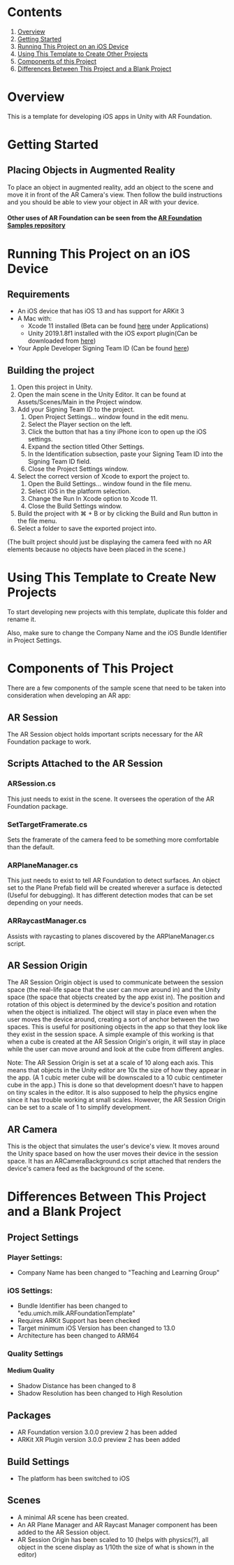 # Contents

1. [Overview](#overview)
2. [Getting Started](#getting-started)
3. [Running This Project on an iOS Device](#running-this-project-on-an-ios-device)
4. [Using This Template to Create Other Projects](#using-this-template-to-create-other-projects)
4. [Components of this Project](#components-of-this-project)
5. [Differences Between This Project and a Blank Project](#differences-between-this-project-and-a-blank-project)

# Overview

This is a template for developing iOS apps in Unity with AR Foundation.

# Getting Started

## Placing Objects in Augmented Reality

To place an object in augmented reality, add an object to the scene and move it
in front of the AR Camera's view. Then follow the build instructions and you
should be able to view your object in AR with your device.

#### Other uses of AR Foundation can be seen from the [AR Foundation Samples repository](https://github.com/Unity-Technologies/arfoundation-samples)

# Running This Project on an iOS Device

## Requirements

- An iOS device that has iOS 13 and has support for ARKit 3
- A Mac with:
    - Xcode 11 installed (Beta can be found [here](https://developer.apple.com/download/) under Applications)
    - Unity 2019.1.8f1 installed with the iOS export plugin(Can be downloaded from [here](https://unity3d.com/get-unity/download/archive))
- Your Apple Developer Signing Team ID (Can be found [here](https://developer.apple.com/account/#/membership))

## Building the project

1. Open this project in Unity.
2. Open the main scene in the Unity Editor. It can be found at Assets/Scenes/Main in the Project window.
3. Add your Signing Team ID to the project.
    1. Open Project Settings... window found in the edit menu.
    2. Select the Player section on the left.
    3. Click the button that has a tiny iPhone icon to open up the iOS settings.
    4. Expand the section titled Other Settings.
    5. In the Identification subsection, paste your Signing Team ID into the Signing Team ID field.
    6. Close the Project Settings window.
4. Select the correct version of Xcode to export the project to.
    1. Open the Build Settings... window found in the file menu.
    2. Select iOS in the platform selection.
    3. Change the Run In Xcode option to Xcode 11.
    4. Close the Build Settings window.
5. Build the project with &#8984; + B or by clicking the Build and Run button in the file menu.
6. Select a folder to save the exported project into.

(The built project should just be displaying the camera feed with no AR elements
because no objects have been placed in the scene.) 

# Using This Template to Create New Projects

To start developing new projects with this template, duplicate this folder and
rename it.

Also, make sure to change the Company Name and the iOS Bundle Identifier in
Project Settings.

# Components of This Project

There are a few components of the sample scene that need to be taken into
consideration when developing an AR app:

## AR Session

The AR Session object holds important scripts necessary for the AR Foundation
package to work.

## Scripts Attached to the AR Session

### ARSession.cs

This just needs to exist in the scene. It oversees the operation of the AR
Foundation package.

### SetTargetFramerate.cs

Sets the framerate of the camera feed to be something more comfortable than the
default.

### ARPlaneManager.cs

This just needs to exist to tell AR Foundation to detect surfaces. An object set
to the Plane Prefab field will be created wherever a surface is detected (Useful
for debugging). It has different detection modes that can be set depending on
your needs.

### ARRaycastManager.cs

Assists with raycasting to planes discovered by the ARPlaneManager.cs script.

## AR Session Origin

The AR Session Origin object is used to communicate between the session space
(the real-life space that the user can move around in) and the Unity space (the
space that objects created by the app exist in). The position and rotation of
this object is determined by the device's position and rotation when the object
is initialized. The object will stay in place even when the user moves the
device around, creating a sort of anchor between the two spaces. This is useful
for positioning objects in the app so that they look like they exist in the
session space. A simple example of this working is that when a cube is created
at the AR Session Origin's origin, it will stay in place while the user can move
around and look at the cube from different angles.

Note: The AR Session Origin is set at a scale of 10 along each axis. This means
that objects in the Unity editor are 10x the size of how they appear in the app.
(A 1 cubic meter cube will be downscaled to a 10 cubic centimeter cube in the
app.) This is done so that development doesn't have to happen on tiny scales in
the editor. It is also supposed to help the physics engine since it has trouble
working at small scales. However, the AR Session Origin can be set to a scale of
1 to simplify development.

## AR Camera

This is the object that simulates the user's device's view. It moves around the
Unity space based on how the user moves their device in the session space. It
has an ARCameraBackground.cs script attached that renders the device's camera
feed as the background of the scene.

# Differences Between This Project and a Blank Project

## Project Settings

### Player Settings:

- Company Name has been changed to "Teaching and Learning Group"

### iOS Settings:

- Bundle Identifier has been changed to "edu.umich.milk.ARFoundationTemplate"
- Requires ARKit Support has been checked
- Target minimum iOS Version has been changed to 13.0
- Architecture has been changed to ARM64

### Quality Settings

#### Medium Quality

- Shadow Distance has been changed to 8
- Shadow Resolution has been changed to High Resolution

## Packages

- AR Foundation version 3.0.0 preview 2 has been added
- ARKit XR Plugin version 3.0.0 preview 2 has been added

## Build Settings

- The platform has been switched to iOS

## Scenes

- A minimal AR scene has been created.
- An AR Plane Manager and AR Raycast Manager component has been added to the AR Session object.
- AR Session Origin has been scaled to 10 (helps with physics(?), all object in the scene display as 1/10th the size of what is shown in the editor)